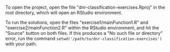 To open the project, open the file "dnr-classification-exercises.Rproj" in the root directory, which will open an RStudio environment.

To run the solutions, open the files "exercise1/mainFunction1.R" and "exercise2/mainFunction2.R" within the RStudio environment, and hit the "Source" button on both files. If this produces a "No such file or directory" error, run the command `setwd('/path/to/dnr-classification-exercises')` with your path.  
